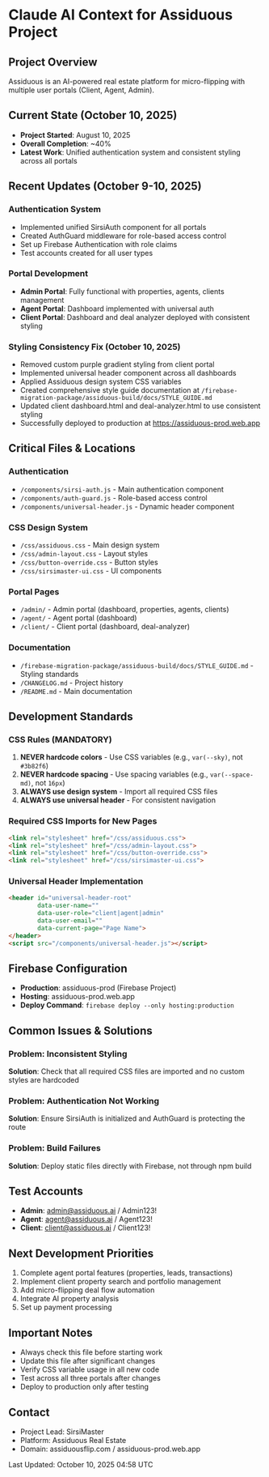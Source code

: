 # Claude AI Context for Assiduous Project

## Project Overview
Assiduous is an AI-powered real estate platform for micro-flipping with multiple user portals (Client, Agent, Admin).

## Current State (October 10, 2025)
- **Project Started**: August 10, 2025
- **Overall Completion**: ~40%
- **Latest Work**: Unified authentication system and consistent styling across all portals

## Recent Updates (October 9-10, 2025)
### Authentication System
- Implemented unified SirsiAuth component for all portals
- Created AuthGuard middleware for role-based access control
- Set up Firebase Authentication with role claims
- Test accounts created for all user types

### Portal Development
- **Admin Portal**: Fully functional with properties, agents, clients management
- **Agent Portal**: Dashboard implemented with universal auth
- **Client Portal**: Dashboard and deal analyzer deployed with consistent styling

### Styling Consistency Fix (October 10, 2025)
- Removed custom purple gradient styling from client portal
- Implemented universal header component across all dashboards
- Applied Assiduous design system CSS variables
- Created comprehensive style guide documentation at `/firebase-migration-package/assiduous-build/docs/STYLE_GUIDE.md`
- Updated client dashboard.html and deal-analyzer.html to use consistent styling
- Successfully deployed to production at https://assiduous-prod.web.app

## Critical Files & Locations

### Authentication
- `/components/sirsi-auth.js` - Main authentication component
- `/components/auth-guard.js` - Role-based access control
- `/components/universal-header.js` - Dynamic header component

### CSS Design System
- `/css/assiduous.css` - Main design system
- `/css/admin-layout.css` - Layout styles
- `/css/button-override.css` - Button styles
- `/css/sirsimaster-ui.css` - UI components

### Portal Pages
- `/admin/` - Admin portal (dashboard, properties, agents, clients)
- `/agent/` - Agent portal (dashboard)
- `/client/` - Client portal (dashboard, deal-analyzer)

### Documentation
- `/firebase-migration-package/assiduous-build/docs/STYLE_GUIDE.md` - Styling standards
- `/CHANGELOG.md` - Project history
- `/README.md` - Main documentation

## Development Standards

### CSS Rules (MANDATORY)
1. **NEVER hardcode colors** - Use CSS variables (e.g., `var(--sky)`, not `#3b82f6`)
2. **NEVER hardcode spacing** - Use spacing variables (e.g., `var(--space-md)`, not `16px`)
3. **ALWAYS use design system** - Import all required CSS files
4. **ALWAYS use universal header** - For consistent navigation

### Required CSS Imports for New Pages
```html
<link rel="stylesheet" href="/css/assiduous.css">
<link rel="stylesheet" href="/css/admin-layout.css">
<link rel="stylesheet" href="/css/button-override.css">
<link rel="stylesheet" href="/css/sirsimaster-ui.css">
```

### Universal Header Implementation
```html
<header id="universal-header-root" 
        data-user-name="" 
        data-user-role="client|agent|admin"
        data-user-email=""
        data-current-page="Page Name">
</header>
<script src="/components/universal-header.js"></script>
```

## Firebase Configuration
- **Production**: assiduous-prod (Firebase Project)
- **Hosting**: assiduous-prod.web.app
- **Deploy Command**: `firebase deploy --only hosting:production`

## Common Issues & Solutions

### Problem: Inconsistent Styling
**Solution**: Check that all required CSS files are imported and no custom styles are hardcoded

### Problem: Authentication Not Working
**Solution**: Ensure SirsiAuth is initialized and AuthGuard is protecting the route

### Problem: Build Failures
**Solution**: Deploy static files directly with Firebase, not through npm build

## Test Accounts
- **Admin**: admin@assiduous.ai / Admin123!
- **Agent**: agent@assiduous.ai / Agent123!
- **Client**: client@assiduous.ai / Client123!

## Next Development Priorities
1. Complete agent portal features (properties, leads, transactions)
2. Implement client property search and portfolio management
3. Add micro-flipping deal flow automation
4. Integrate AI property analysis
5. Set up payment processing

## Important Notes
- Always check this file before starting work
- Update this file after significant changes
- Verify CSS variable usage in all new code
- Test across all three portals after changes
- Deploy to production only after testing

## Contact
- Project Lead: SirsiMaster
- Platform: Assiduous Real Estate
- Domain: assiduousflip.com / assiduous-prod.web.app

Last Updated: October 10, 2025 04:58 UTC